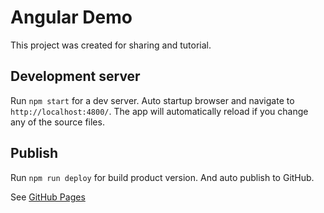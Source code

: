 # Angular Demo

This project was created for sharing and tutorial.

## Development server

Run `npm start` for a dev server. Auto startup browser and navigate to `http://localhost:4800/`. The app will automatically reload if you change any of the source files.

## Publish

Run `npm run deploy` for build product version. And auto publish to GitHub.

See [GitHub Pages](https://hollyliang.github.io/me/)
